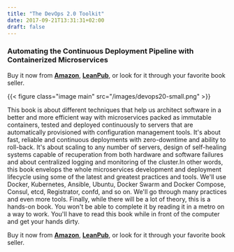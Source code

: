 ```yaml
---
title: "The DevOps 2.0 Toolkit"
date: 2017-09-21T13:31:31+02:00
draft: false
---
```


### Automating the Continuous Deployment Pipeline with Containerized Microservices

Buy it now from **[Amazon](http://amzn.to/2xSIBCI)**, **[LeanPub](https://leanpub.com/the-devops-2-toolkit)**, or look for it through your favorite book seller.

{{< figure class="image main" src="/images/devops20-small.png" >}}

This book is about different techniques that help us architect software in a better and more efficient way with microservices packed as immutable containers, tested and deployed continuously to servers that are automatically provisioned with configuration management tools. It's about fast, reliable and continuous deployments with zero-downtime and ability to roll-back. It's about scaling to any number of servers, design of self-healing systems capable of recuperation from both hardware and software failures and about centralized logging and monitoring of the cluster.In other words, this book envelops the whole microservices development and deployment lifecycle using some of the latest and greatest practices and tools. We'll use Docker, Kubernetes, Ansible, Ubuntu, Docker Swarm and Docker Compose, Consul, etcd, Registrator, confd, and so on. We'll go through many practices and even more tools. Finally, while there will be a lot of theory, this is a hands-on book. You won't be able to complete it by reading it in a metro on a way to work. You'll have to read this book while in front of the computer and get your hands dirty.

Buy it now from **[Amazon](http://amzn.to/2xSIBCI)**, **[LeanPub](https://leanpub.com/the-devops-2-toolkit)**, or look for it through your favorite book seller.

